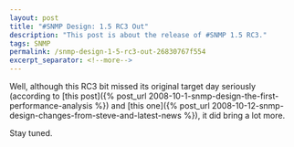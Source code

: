 ```yaml
---
layout: post
title: "#SNMP Design: 1.5 RC3 Out"
description: "This post is about the release of #SNMP 1.5 RC3."
tags: SNMP
permalink: /snmp-design-1-5-rc3-out-26830767f554
excerpt_separator: <!--more-->
---
```

Well, although this RC3 bit missed its original target day seriously (according to [this post]({% post_url 2008-10-1-snmp-design-the-first-performance-analysis %}) and [this one]({% post_url 2008-10-12-snmp-design-changes-from-steve-and-latest-news %}), it did bring a lot more.

Stay tuned.
<!--more-->
